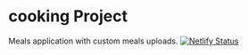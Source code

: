 # cooking Project

Meals application with custom meals uploads.
[![Netlify Status](https://api.netlify.com/api/v1/badges/dc699567-83cf-4f15-9c52-0e1140eacbac/deploy-status)](https://app.netlify.com/sites/cooking-dishes/deploys)